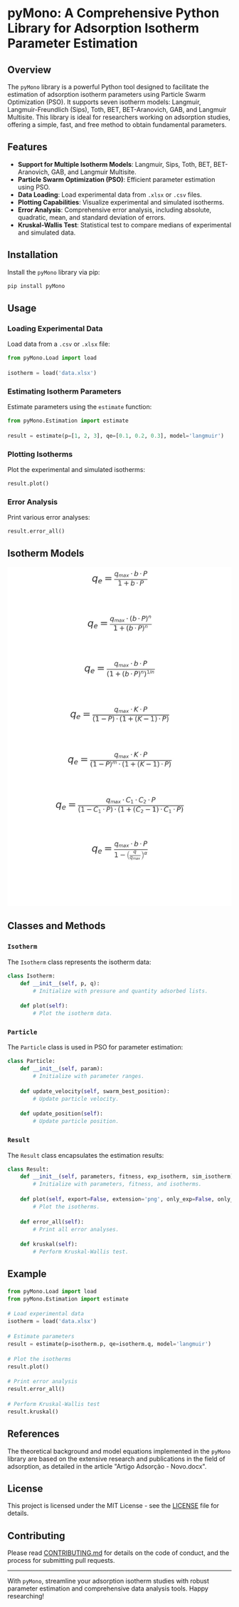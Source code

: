 # pyMono: A Comprehensive Python Library for Adsorption Isotherm Parameter Estimation

## Overview

The `pyMono` library is a powerful Python tool designed to facilitate the estimation of adsorption isotherm parameters using Particle Swarm Optimization (PSO). It supports seven isotherm models: Langmuir, Langmuir-Freundlich (Sips), Toth, BET, BET-Aranovich, GAB, and Langmuir Multisite. This library is ideal for researchers working on adsorption studies, offering a simple, fast, and free method to obtain fundamental parameters.

## Features

- **Support for Multiple Isotherm Models**: Langmuir, Sips, Toth, BET, BET-Aranovich, GAB, and Langmuir Multisite.
- **Particle Swarm Optimization (PSO)**: Efficient parameter estimation using PSO.
- **Data Loading**: Load experimental data from `.xlsx` or `.csv` files.
- **Plotting Capabilities**: Visualize experimental and simulated isotherms.
- **Error Analysis**: Comprehensive error analysis, including absolute, quadratic, mean, and standard deviation of errors.
- **Kruskal-Wallis Test**: Statistical test to compare medians of experimental and simulated data.

## Installation

Install the `pyMono` library via pip:

```sh
pip install pyMono
```

## Usage

### Loading Experimental Data

Load data from a `.csv` or `.xlsx` file:

```python
from pyMono.Load import load

isotherm = load('data.xlsx')
```

### Estimating Isotherm Parameters

Estimate parameters using the `estimate` function:

```python
from pyMono.Estimation import estimate

result = estimate(p=[1, 2, 3], qe=[0.1, 0.2, 0.3], model='langmuir')
```

### Plotting Isotherms

Plot the experimental and simulated isotherms:

```python
result.plot()
```

### Error Analysis

Print various error analyses:

```python
result.error_all()
```

## Isotherm Models

![Formulas](https://github.com/evandronk/pyMono/blob/main/formulas.jpeg?raw=true)

## Classes and Methods

### `Isotherm`

The `Isotherm` class represents the isotherm data:

```python
class Isotherm:
    def __init__(self, p, q):
        # Initialize with pressure and quantity adsorbed lists.
        
    def plot(self):
        # Plot the isotherm data.
```

### `Particle`

The `Particle` class is used in PSO for parameter estimation:

```python
class Particle:
    def __init__(self, param):
        # Initialize with parameter ranges.
        
    def update_velocity(self, swarm_best_position):
        # Update particle velocity.
        
    def update_position(self):
        # Update particle position.
```

### `Result`

The `Result` class encapsulates the estimation results:

```python
class Result:
    def __init__(self, parameters, fitness, exp_isotherm, sim_isotherm):
        # Initialize with parameters, fitness, and isotherms.
        
    def plot(self, export=False, extension='png', only_exp=False, only_sim=False, legend=False):
        # Plot the isotherms.
        
    def error_all(self):
        # Print all error analyses.
        
    def kruskal(self):
        # Perform Kruskal-Wallis test.
```

## Example

```python
from pyMono.Load import load
from pyMono.Estimation import estimate

# Load experimental data
isotherm = load('data.xlsx')

# Estimate parameters
result = estimate(p=isotherm.p, qe=isotherm.q, model='langmuir')

# Plot the isotherms
result.plot()

# Print error analysis
result.error_all()

# Perform Kruskal-Wallis test
result.kruskal()
```

## References

The theoretical background and model equations implemented in the `pyMono` library are based on the extensive research and publications in the field of adsorption, as detailed in the article "Artigo Adsorção - Novo.docx".

## License

This project is licensed under the MIT License - see the [LICENSE](LICENSE) file for details.

## Contributing

Please read [CONTRIBUTING.md](CONTRIBUTING.md) for details on the code of conduct, and the process for submitting pull requests.

---

With `pyMono`, streamline your adsorption isotherm studies with robust parameter estimation and comprehensive data analysis tools. Happy researching!
